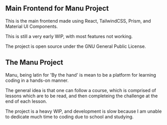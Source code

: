 ## Main Frontend for Manu Project

This is the main frontend made using React, TailwindCSS, Prism, and Material UI Components.

This is still a very early WIP, with most features not working.

The project is open source under the GNU General Public License.


## The Manu Project

Manu, being latin for 'By the hand' is mean to be a platform for learning coding in a hands-on manner.

The general idea is that one can follow a course, which is comprised of lessons which are to be read, and then completeing the challenge at the end of each lesson.

The project is a heavy WIP, and development is slow because I am unable to dedicate much time to coding due to school and studying.
